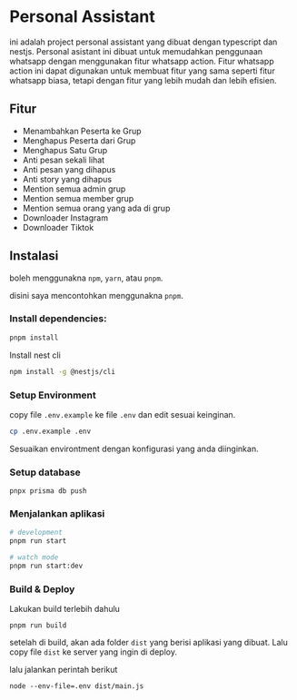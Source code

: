 # Personal Assistant

ini adalah project personal assistant yang dibuat dengan typescript dan nestjs. Personal asistant ini dibuat untuk
memudahkan penggunaan whatsapp dengan menggunakan fitur whatsapp action. Fitur whatsapp action ini dapat digunakan untuk
membuat fitur yang sama seperti fitur whatsapp biasa, tetapi dengan fitur yang lebih mudah dan lebih efisien.

## Fitur

- Menambahkan Peserta ke Grup
- Menghapus Peserta dari Grup
- Menghapus Satu Grup
- Anti pesan sekali lihat
- Anti pesan yang dihapus
- Anti story yang dihapus
- Mention semua admin grup
- Mention semua member grup
- Mention semua orang yang ada di grup
- Downloader Instagram
- Downloader Tiktok

## Instalasi

boleh menggunakna `npm`, `yarn`, atau `pnpm`.

disini saya mencontohkan menggunakna `pnpm`.

### Install dependencies:

```bash
pnpm install
```

Install nest cli

```bash
npm install -g @nestjs/cli
```

### Setup Environment

copy file `.env.example` ke file `.env` dan edit sesuai keinginan.

```bash
cp .env.example .env
```

Sesuaikan environtment dengan konfigurasi yang anda diinginkan.

### Setup database

```
pnpx prisma db push
```

### Menjalankan aplikasi

```bash
# development
pnpm run start

# watch mode
pnpm run start:dev
```

### Build & Deploy

Lakukan build terlebih dahulu

```
pnpm run build
```

setelah di build, akan ada folder `dist` yang berisi aplikasi yang dibuat. Lalu copy file `dist` ke server yang ingin di
deploy.

lalu jalankan perintah berikut

```
node --env-file=.env dist/main.js
```

